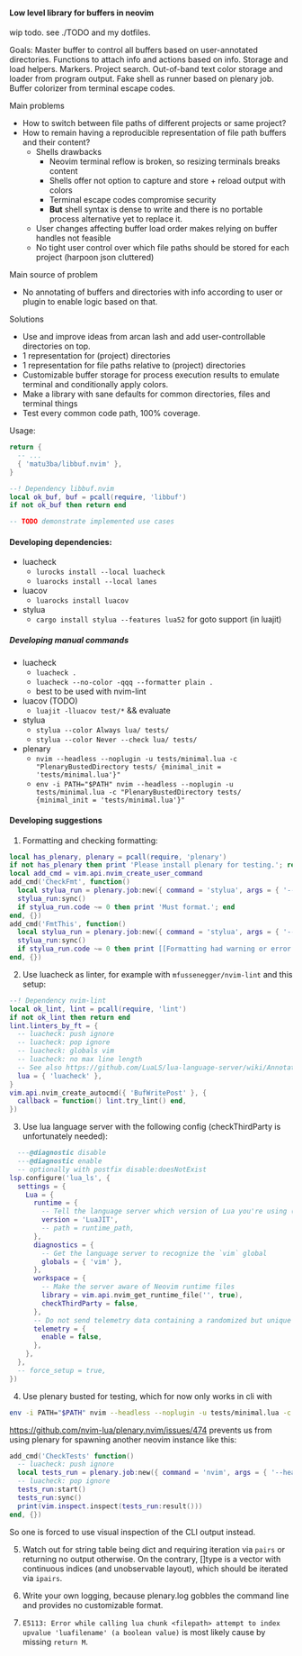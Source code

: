 #### Low level library for buffers in neovim ####

wip todo. see ./TODO and my dotfiles.

Goals: Master buffer to control all buffers based on user-annotated directories.
Functions to attach info and actions based on info. Storage and load helpers. Markers.
Project search. Out-of-band text color storage and loader from program output.
Fake shell as runner based on plenary job. Buffer colorizer from terminal escape codes.

Main problems
- How to switch between file paths of different projects or same project?
- How to remain having a reproducible representation of file path buffers and their content?
  * Shells drawbacks
    + Neovim terminal reflow is broken, so resizing terminals breaks content
    + Shells offer not option to capture and store + reload output with colors
    + Terminal escape codes compromise security
    + **But** shell syntax is dense to write and there is no portable process
      alternative yet to replace it.
  * User changes affecting buffer load order makes relying on buffer handles not feasible
  * No tight user control over which file paths should be stored for each project (harpoon json cluttered)

Main source of problem
- No annotating of buffers and directories with info according to user or plugin to enable logic based on that.

Solutions
- Use and improve ideas from arcan lash and add user-controllable directories on top.
- 1 representation for (project) directories
- 1 representation for file paths relative to (project) directories
- Customizable buffer storage for process execution results to emulate terminal
  and conditionally apply colors.
- Make a library with sane defaults for common directories, files and terminal things
- Test every common code path, 100% coverage.

Usage:
```lua
return {
  -- ...
  { 'matu3ba/libbuf.nvim' },
}
```
```lua
--! Dependency libbuf.nvim
local ok_buf, buf = pcall(require, 'libbuf')
if not ok_buf then return end

-- TODO demonstrate implemented use cases
```

#### Developing dependencies:
- luacheck
  * `lurocks install --local luacheck`
  * `luarocks install --local lanes`
- luacov
  * `luarocks install luacov`
- stylua
  * `cargo install stylua --features lua52` for goto support (in luajit)

##### Developing manual commands
- luacheck
  * `luacheck .`
  * `luacheck --no-color -qqq --formatter plain .`
  * best to be used with nvim-lint
- luacov (TODO)
  * `luajit -lluacov test/*` && evaluate
- stylua
  * `stylua --color Always lua/ tests/`
  * `stylua --color Never --check lua/ tests/`
- plenary
  * `nvim --headless --noplugin -u tests/minimal.lua -c "PlenaryBustedDirectory tests/ {minimal_init = 'tests/minimal.lua'}"`
  * `env -i PATH="$PATH" nvim --headless --noplugin -u tests/minimal.lua -c "PlenaryBustedDirectory tests/ {minimal_init = 'tests/minimal.lua'}"`

#### Developing suggestions

1. Formatting and checking formatting:
```lua
local has_plenary, plenary = pcall(require, 'plenary')
if not has_plenary then print 'Please install plenary for testing.'; return end
local add_cmd = vim.api.nvim_create_user_command
add_cmd('CheckFmt', function()
  local stylua_run = plenary.job:new({ command = 'stylua', args = { '--color', 'always', '--check', 'lua/', 'tests/' } })
  stylua_run:sync()
  if stylua_run.code ~= 0 then print 'Must format.'; end
end, {})
add_cmd('FmtThis', function()
  local stylua_run = plenary.job:new({ command = 'stylua', args = { '--color', 'always', '--check', 'lua/', 'tests/' } })
  stylua_run:sync()
  if stylua_run.code ~= 0 then print [[Formatting had warning or error. Run 'stylua .']]; end
end, {})
```

2. Use luacheck as linter, for example with `mfussenegger/nvim-lint` and this setup:
```lua
--! Dependency nvim-lint
local ok_lint, lint = pcall(require, 'lint')
if not ok_lint then return end
lint.linters_by_ft = {
  -- luacheck: push ignore
  -- luacheck: pop ignore
  -- luacheck: globals vim
  -- luacheck: no max line length
  -- See also https://github.com/LuaLS/lua-language-server/wiki/Annotations
  lua = { 'luacheck' },
}
vim.api.nvim_create_autocmd({ 'BufWritePost' }, {
  callback = function() lint.try_lint() end,
})
```

3. Use lua language server with the following config (checkThirdParty is unfortunately needed):
```lua
  ---@diagnostic disable
  ---@diagnostic enable
  -- optionally with postfix disable:doesNotExist
lsp.configure('lua_ls', {
  settings = {
    Lua = {
      runtime = {
        -- Tell the language server which version of Lua you're using (most likely LuaJIT in the case of Neovim)
        version = 'LuaJIT',
        -- path = runtime_path,
      },
      diagnostics = {
        -- Get the language server to recognize the `vim` global
        globals = { 'vim' },
      },
      workspace = {
        -- Make the server aware of Neovim runtime files
        library = vim.api.nvim_get_runtime_file('', true),
        checkThirdParty = false,
      },
      -- Do not send telemetry data containing a randomized but unique identifier
      telemetry = {
        enable = false,
      },
    },
  },
  -- force_setup = true,
})
```

4. Use plenary busted for testing, which for now only works in cli with
```sh
env -i PATH="$PATH" nvim --headless --noplugin -u tests/minimal.lua -c "PlenaryBustedDirectory tests/ {minimal_init = 'tests/minimal.lua'}"
```
https://github.com/nvim-lua/plenary.nvim/issues/474 prevents us from
using plenary for spawning another neovim instance like this:
```lua
add_cmd('CheckTests' function()
  -- luacheck: push ignore
  local tests_run = plenary.job:new({ command = 'nvim', args = { '--headless', '--noplugin', '-u', 'tests/minimal.lua', '-c', [["PlenaryBustedDirectory tests/ {minimal_init = 'tests/minimal.lua'}"]] } })
  -- luacheck: pop ignore
  tests_run:start()
  tests_run:sync()
  print(vim.inspect.inspect(tests_run:result()))
end, {})
```
So one is forced to use visual inspection of the CLI output instead.

5. Watch out for string table being dict and requiring iteration via `pairs` or
returning no output otherwise. On the contrary, []type is a vector with continuous
indices (and unobservable layout), which should be iterated via `ipairs`.

6. Write your own logging, because plenary.log gobbles the command line and provides
no customizable format.

7. `E5113: Error while calling lua chunk <filepath> attempt to index upvalue 'luafilename' (a boolean value)`
is most likely cause by missing `return M`.
